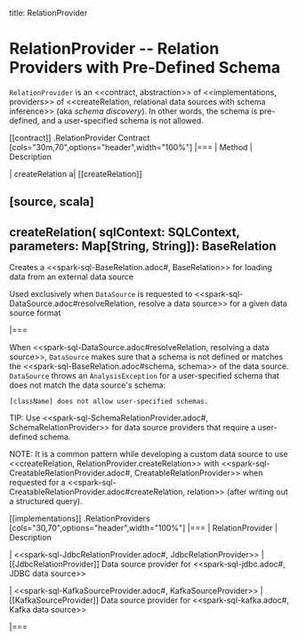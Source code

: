 title: RelationProvider

# RelationProvider -- Relation Providers with Pre-Defined Schema

`RelationProvider` is an <<contract, abstraction>> of <<implementations, providers>> of <<createRelation, relational data sources with schema inference>> (aka *schema discovery*). In other words, the schema is pre-defined, and a user-specified schema is not allowed.

[[contract]]
.RelationProvider Contract
[cols="30m,70",options="header",width="100%"]
|===
| Method
| Description

| createRelation
a| [[createRelation]]

[source, scala]
----
createRelation(
  sqlContext: SQLContext,
  parameters: Map[String, String]): BaseRelation
----

Creates a <<spark-sql-BaseRelation.adoc#, BaseRelation>> for loading data from an external data source

Used exclusively when `DataSource` is requested to <<spark-sql-DataSource.adoc#resolveRelation, resolve a data source>> for a given data source format

|===

When <<spark-sql-DataSource.adoc#resolveRelation, resolving a data source>>, `DataSource` makes sure that a schema is not defined or matches the <<spark-sql-BaseRelation.adoc#schema, schema>> of the data source. `DataSource` throws an `AnalysisException` for a user-specified schema that does not match the data source's schema:

```
[className] does not allow user-specified schemas.
```

TIP: Use <<spark-sql-SchemaRelationProvider.adoc#, SchemaRelationProvider>> for data source providers that require a user-defined schema.

NOTE: It is a common pattern while developing a custom data source to use <<createRelation, RelationProvider.createRelation>> with <<spark-sql-CreatableRelationProvider.adoc#, CreatableRelationProvider>> when requested for a <<spark-sql-CreatableRelationProvider.adoc#createRelation, relation>> (after writing out a structured query).

[[implementations]]
.RelationProviders
[cols="30,70",options="header",width="100%"]
|===
| RelationProvider
| Description

| <<spark-sql-JdbcRelationProvider.adoc#, JdbcRelationProvider>>
| [[JdbcRelationProvider]] Data source provider for <<spark-sql-jdbc.adoc#, JDBC data source>>

| <<spark-sql-KafkaSourceProvider.adoc#, KafkaSourceProvider>>
| [[KafkaSourceProvider]] Data source provider for <<spark-sql-kafka.adoc#, Kafka data source>>

|===
